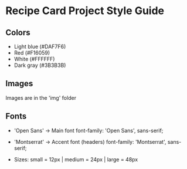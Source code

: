 # Recipe Card Project Style Guide

## Colors
- Light blue (#DAF7F6)
- Red (#F16059)
- White (#FFFFFF)
- Dark gray (#3B3B3B) 


## Images
Images are in the 'img' folder

## Fonts
- 'Open Sans' -> Main font
font-family: 'Open Sans', sans-serif;

- 'Montserrat' -> Accent font (headers)
font-family: 'Montserrat', sans-serif;

- Sizes: small = 12px | medium = 24px | large = 48px
